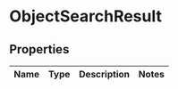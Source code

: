 
# ObjectSearchResult

## Properties
Name | Type | Description | Notes
------------ | ------------- | ------------- | -------------



